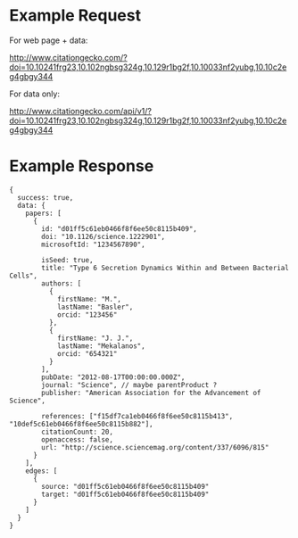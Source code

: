 # Example Request

For web page + data:

http://www.citationgecko.com/?doi=10.10241frg23,10.102ngbsg324g,10.129r1bg2f,10.10033nf2yubg,10.10c2eg4gbgy344

For data only:

http://www.citationgecko.com/api/v1/?doi=10.10241frg23,10.102ngbsg324g,10.129r1bg2f,10.10033nf2yubg,10.10c2eg4gbgy344


# Example Response 

```
{
  success: true,
  data: {
    papers: [
      {
        id: "d01ff5c61eb0466f8f6ee50c8115b409",
        doi: "10.1126/science.1222901",
        microsoftId: "1234567890",

        isSeed: true,
        title: "Type 6 Secretion Dynamics Within and Between Bacterial Cells",
        authors: [
          {
            firstName: "M.",
            lastName: "Basler",
            orcid: "123456"
          },
          {
            firstName: "J. J.",
            lastName: "Mekalanos",
            orcid: "654321"
          }
        ],
        pubDate: "2012-08-17T00:00:00.000Z",
        journal: "Science", // maybe parentProduct ?
        publisher: "American Association for the Advancement of Science",

        references: ["f15df7ca1eb0466f8f6ee50c8115b413", "10def5c61eb0466f8f6ee50c8115b882"],
        citationCount: 20,
        openaccess: false,
        url: "http://science.sciencemag.org/content/337/6096/815"
      }
    ], 
    edges: [
      {
        source: "d01ff5c61eb0466f8f6ee50c8115b409"
        target: "d01ff5c61eb0466f8f6ee50c8115b409"
      }
    ]
  }
}
